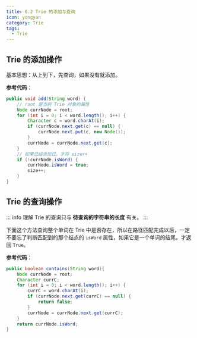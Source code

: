 ```yaml
---
title: 6.2 Trie 的添加与查询
icon: yongyan
category: Trie
tags:
  - Trie
---
```



## Trie 的添加操作

基本思想：从上到下，先查询，如果没有就添加。

**参考代码**：


```java
public void add(String word) {
    // root 是当前 Trie 对象的属性
    Node currNode = root;
    for (int i = 0; i < word.length(); i++) {
        Character c = word.charAt(i);
        if (currNode.next.get(c) == null) {
            currNode.next.put(c, new Node());
        }
        currNode = currNode.next.get(c);
    }
    // 如果已经添加过，才将 size++
    if (!currNode.isWord) {
        currNode.isWord = true;
        size++;
    }
}
```


## Trie 的查询操作

::: info 理解
Trie 的查询只与 **待查询的字符串的长度** 有关。
:::

下面这个方法查询整个单词在 Trie 中是否存在，所以在路径匹配完成以后，一定不要忘了判断匹配到的那个结点的 `isWord` 属性，如果它是一个单词的结尾，才返回 `True`。

**参考代码**：

```java
public boolean contains(String word){
    Node currNode = root;
    Character currC;
    for (int i = 0; i < word.length(); i++) {
        currC = word.charAt(i);
        if (currNode.next.get(currC) == null) {
            return false;
        }
        currNode = currNode.next.get(currC);
    }
    return currNode.isWord;
}
```
